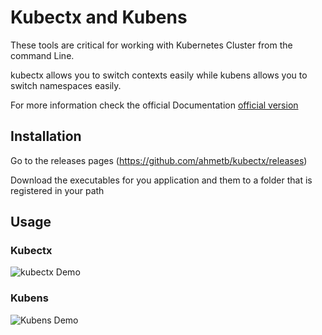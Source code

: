 # Kubectx and Kubens

These tools are critical for working with Kubernetes Cluster from the command Line.

kubectx allows you to switch contexts easily while kubens allows you to switch namespaces easily.

For more information check the official Documentation
[official version](https://github.com/ahmetb/kubectx)

## Installation

Go to the releases pages (https://github.com/ahmetb/kubectx/releases)

Download the executables for you application and them to a folder that is registered in your path

## Usage

### Kubectx

![kubectx Demo](https://raw.githubusercontent.com/ahmetb/kubectx/master/img/kubectx-demo.gif)

### Kubens

![Kubens Demo](https://raw.githubusercontent.com/ahmetb/kubectx/master/img/kubens-demo.gif)
